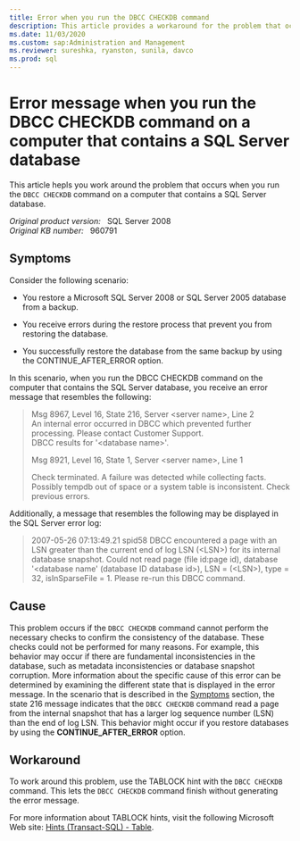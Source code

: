 ```yaml
---
title: Error when you run the DBCC CHECKDB command
description: This article provides a workaround for the problem that occurs when you run the DBCC CHECKDB command on a computer that contains a SQL Server database.
ms.date: 11/03/2020
ms.custom: sap:Administration and Management
ms.reviewer: sureshka, ryanston, sunila, davco
ms.prod: sql
---
```

# Error message when you run the DBCC CHECKDB command on a computer that contains a SQL Server database

This article hepls you work around the problem that occurs when you run the `DBCC CHECKDB` command on a computer that contains a SQL Server database.

_Original product version:_ &nbsp; SQL Server 2008  
_Original KB number:_ &nbsp; 960791

## Symptoms

Consider the following scenario:

- You restore a Microsoft SQL Server 2008 or SQL Server 2005 database from a backup.

- You receive errors during the restore process that prevent you from restoring the database.

- You successfully restore the database from the same backup by using the CONTINUE_AFTER_ERROR option.

In this scenario, when you run the DBCC CHECKDB command on the computer that contains the SQL Server database, you receive an error message that resembles the following:

> Msg 8967, Level 16, State 216, Server \<server name>, Line 2  
An internal error occurred in DBCC which prevented further processing. Please contact Customer Support.  
DBCC results for '\<database name>'.  
>
> Msg 8921, Level 16, State 1, Server \<server name>, Line 1
>
> Check terminated. A failure was detected while collecting facts. Possibly tempdb out of space or a system table is inconsistent. Check previous errors.

Additionally, a message that resembles the following may be displayed in the SQL Server error log:

> 2007-05-26 07:13:49.21 spid58 DBCC encountered a page with an LSN greater than the current end of log LSN (\<LSN>) for its internal database snapshot. Could not read page (file id:page id), database '\<database name' (database ID database id>), LSN = (\<LSN>), type = 32, isInSparseFile = 1. Please re-run this DBCC command.

## Cause

This problem occurs if the `DBCC CHECKDB` command cannot perform the necessary checks to confirm the consistency of the database. These checks could not be performed for many reasons. For example, this behavior may occur if there are fundamental inconsistencies in the database, such as metadata inconsistencies or database snapshot corruption. More information about the specific cause of this error can be determined by examining the different state that is displayed in the error message. In the scenario that is described in the [Symptoms](#symptoms) section, the state 216 message indicates that the `DBCC CHECKDB` command read a page from the internal snapshot that has a larger log sequence number (LSN) than the end of log LSN. This behavior might occur if you restore databases by using the **CONTINUE_AFTER_ERROR** option.

## Workaround

To work around this problem, use the TABLOCK hint with the `DBCC CHECKDB` command. This lets the `DBCC CHECKDB` command finish without generating the error message.

For more information about TABLOCK hints, visit the following Microsoft Web site: [Hints (Transact-SQL) - Table](/sql/t-sql/queries/hints-transact-sql-table).
